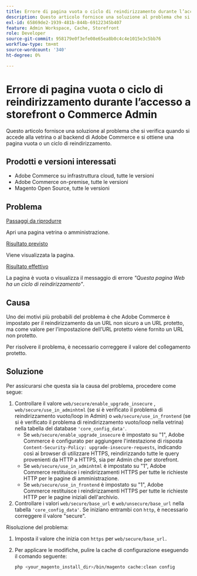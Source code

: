 ```yaml
---
title: Errore di pagina vuota o ciclo di reindirizzamento durante l’accesso a storefront o Commerce Admin
description: Questo articolo fornisce una soluzione al problema che si verifica quando si accede alla vetrina o al backend di Adobe Commerce e si ottiene una pagina vuota o un ciclo di reindirizzamento.
exl-id: 65869de2-1939-481b-844b-69122345b407
feature: Admin Workspace, Cache, Storefront
role: Developer
source-git-commit: 958179e0f3efe08e65ea8b0c4c4e1015e3c5bb76
workflow-type: tm+mt
source-wordcount: '340'
ht-degree: 0%

---
```


# Errore di pagina vuota o ciclo di reindirizzamento durante l’accesso a storefront o Commerce Admin

Questo articolo fornisce una soluzione al problema che si verifica quando si accede alla vetrina o al backend di Adobe Commerce e si ottiene una pagina vuota o un ciclo di reindirizzamento.

## Prodotti e versioni interessati

* Adobe Commerce su infrastruttura cloud, tutte le versioni
* Adobe Commerce on-premise, tutte le versioni
* Magento Open Source, tutte le versioni

## Problema

<u>Passaggi da riprodurre</u>

Apri una pagina vetrina o amministrazione.

<u>Risultato previsto</u>

Viene visualizzata la pagina.

<u>Risultato effettivo</u>

La pagina è vuota o visualizza il messaggio di errore *&quot;Questa pagina Web ha un ciclo di reindirizzamento&quot;*.

## Causa

Uno dei motivi più probabili del problema è che Adobe Commerce è impostato per il reindirizzamento da un URL non sicuro a un URL protetto, ma come valore per l’impostazione dell’URL protetto viene fornito un URL non protetto.

Per risolvere il problema, è necessario correggere il valore del collegamento protetto.

## Soluzione

Per assicurarsi che questa sia la causa del problema, procedere come segue:

1. Controllare il valore `web/secure/enable_upgrade_insecure` , `web/secure/use_in_adminhtml` (se si è verificato il problema di reindirizzamento vuoto/loop in Admin) o `web/secure/use_in_frontend` (se si è verificato il problema di reindirizzamento vuoto/loop nella vetrina) nella tabella del database `'core_config_data'`.
   * Se `web/secure/enable_upgrade_insecure` è impostato su &quot;1&quot;, Adobe Commerce è configurato per aggiungere l&#39;intestazione di risposta `Content-Security-Policy: upgrade-insecure-requests`, indicando così ai browser di utilizzare HTTPS, reindirizzando tutte le query provenienti da HTTP
a HTTPS, sia per Admin che per storefront.
   * Se `web/secure/use_in_adminhtml` è impostato su &quot;1&quot;, Adobe Commerce restituisce i reindirizzamenti HTTPS per tutte le richieste HTTP per le pagine di amministrazione.
   * Se `web/secure/use_in_frontend` è impostato su &quot;1&quot;, Adobe Commerce restituisce i reindirizzamenti HTTPS per tutte le richieste HTTP per le pagine iniziali dell&#39;archivio.
1. Controllare i valori `web/secure/base_url` e `web/unsecure/base_url` nella tabella `'core_config_data'`. Se iniziano entrambi con    `http`, è necessario correggere il valore &quot;secure&quot;.

Risoluzione del problema:

1. Imposta il valore che inizia con `https` per `web/secure/base_url.`
1. Per applicare le modifiche, pulire la cache di configurazione eseguendo il comando seguente:

   ```bash
   php <your_magento_install_dir>/bin/magento cache:clean config
   ```
